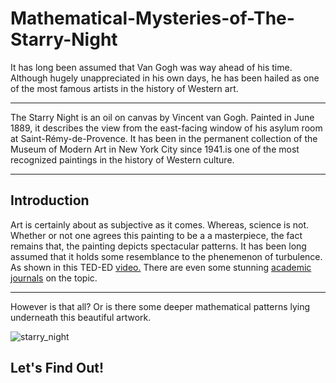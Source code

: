 # Mathematical-Mysteries-of-The-Starry-Night
It has long been assumed that Van Gogh was way ahead of his time. Although hugely unappreciated in his own days, he has been hailed as one of the most famous artists in the history of Western art.
- - - -
The Starry Night is an oil on canvas by Vincent van Gogh. Painted in June 1889, it describes the view from the east-facing window of his asylum room at Saint-Rémy-de-Provence. It has been in the permanent collection of the Museum of Modern Art in New York City since 1941.is one of the most recognized paintings in the history of Western culture.
- - - -
## Introduction

Art is certainly about as subjective as it comes. Whereas, science is not. Whether or not one agrees this painting to be a a masterpiece, the fact remains that, the painting depicts spectacular patterns.
It has been long assumed that it holds some resemblance to the phenemenon of turbulence. As shown in this TED-ED [video.](https://ed.ted.com/lessons/the-unexpected-math-behind-van-gogh-s-starry-night-natalya-st-clair#discussion-open)
There are even some stunning [academic journals](https://arxiv.org/pdf/1902.03381.pdf) on the topic.
- - - -
However is that all?
Or is there some deeper mathematical patterns lying underneath this beautiful artwork.

![starry_night](https://user-images.githubusercontent.com/44690292/57987014-9468ec80-7a99-11e9-8168-cfe531a844ae.jpg)
## Let's Find Out!
